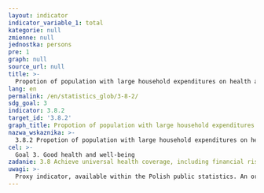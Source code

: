 ```yaml
---
layout: indicator
indicator_variable_1: total
kategorie: null
zmienne: null
jednostka: persons
pre: 1
graph: null
source_url: null
title: >-
  Propotion of population with large household expenditures on health as a share of total household expenditure or income.
lang: en
permalink: /en/statistics_glob/3-8-2/
sdg_goal: 3
indicator: 3.8.2
target_id: '3.8.2'
graph_title: Propotion of population with large household expenditures on health as a share of total household expenditure or income.
nazwa_wskaznika: >-
  3.8.2 Propotion of population with large household expenditures on health as a share of total household expenditure or income.
cel: >-
  Goal 3. Good health and well-being
zadanie: 3.8 Achieve universal health coverage, including financial risk protection, access to quality essential health-care services and access to safe, effective, quality and affordable essential medicines and vaccines for all
uwagi: >-
  Proxy indicator, available within the Polish public statistics. An original indicator, adopted by the UN for monitoring target 3.8 of the 2030 Agenda is 3.8.2 Propotion of population with large household expenditures on health as a share of total household expenditure or income.
---
```

